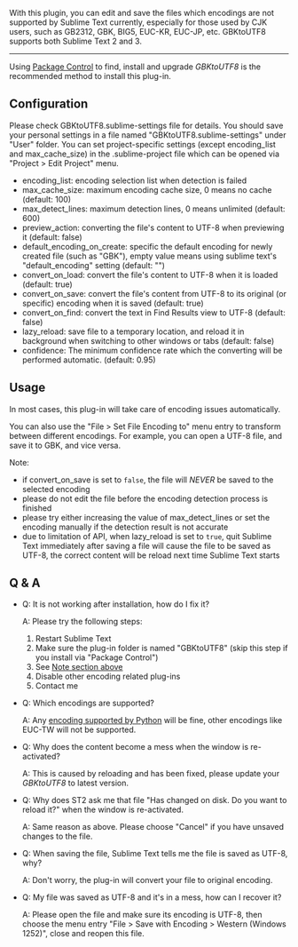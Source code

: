 With this plugin, you can edit and save the files which encodings are not supported by Sublime Text currently, especially for those used by CJK users, such as GB2312, GBK, BIG5, EUC-KR, EUC-JP, etc. GBKtoUTF8 supports both Sublime Text 2 and 3.

-------------------
Using [Package Control](https://packagecontrol.io/installation) to find, install and upgrade *GBKtoUTF8* is the recommended method to install this plug-in.

Configuration
------------------
Please check GBKtoUTF8.sublime-settings file for details. You should save your personal settings in a file named "GBKtoUTF8.sublime-settings" under "User" folder. You can set project-specific settings (except encoding_list and max_cache_size) in the .sublime-project file which can be opened via "Project > Edit Project" menu.

* encoding_list: encoding selection list when detection is failed
* max_cache_size: maximum encoding cache size, 0 means no cache (default: 100)
* max_detect_lines: maximum detection lines, 0 means unlimited (default: 600)
* preview_action: converting the file's content to UTF-8 when previewing it (default: false)
* default_encoding_on_create: specific the default encoding for newly created file (such as "GBK"), empty value means using sublime text's "default_encoding" setting (default: "")
* convert_on_load: convert the file's content to UTF-8 when it is loaded (default: true)
* convert_on_save: convert the file's content from UTF-8 to its original (or specific) encoding when it is saved (default: true)
* convert_on_find: convert the text in Find Results view to UTF-8 (default: false)
* lazy_reload: save file to a temporary location, and reload it in background when switching to other windows or tabs (default: false)
* confidence: The minimum confidence rate which the converting will be performed automatic. (default: 0.95)

Usage
------------------
In most cases, this plug-in will take care of encoding issues automatically.

You can also use the "File > Set File Encoding to" menu entry to transform between different encodings. For example, you can open a UTF-8 file, and save it to GBK, and vice versa.

Note:
* if convert_on_save is set to `false`, the file will *NEVER* be saved to the selected encoding
* please do not edit the file before the encoding detection process is finished
* please try either increasing the value of max_detect_lines or set the encoding manually if the detection result is not accurate
* due to limitation of API, when lazy_reload is set to `true`, quit Sublime Text immediately after saving a file will cause the file to be saved as UTF-8, the correct content will be reload next time Sublime Text starts

Q & A
------------------
* Q: It is not working after installation, how do I fix it?

  A: Please try the following steps:
  1. Restart Sublime Text
  2. Make sure the plug-in folder is named "GBKtoUTF8" (skip this step if you install via "Package Control")
  3. See [Note section above](#note)
  4. Disable other encoding related plug-ins
  5. Contact me

* Q: Which encodings are supported?

  A: Any [encoding supported by Python](http://docs.python.org/library/codecs.html#standard-encodings) will be fine, other encodings like EUC-TW will not be supported.

* Q: Why does the content become a mess when the window is re-activated?

  A: This is caused by reloading and has been fixed, please update your *GBKtoUTF8* to latest version.

* Q: Why does ST2 ask me that file "Has changed on disk. Do you want to reload it?" when the window is re-activated.

  A: Same reason as above. Please choose "Cancel" if you have unsaved changes to the file.

* Q: When saving the file, Sublime Text tells me the file is saved as UTF-8, why?

  A: Don't worry, the plug-in will convert your file to original encoding.

* Q: My file was saved as UTF-8 and it's in a mess, how can I recover it?

  A: Please open the file and make sure its encoding is UTF-8, then choose the menu entry "File > Save with Encoding > Western (Windows 1252)", close and reopen this file.
